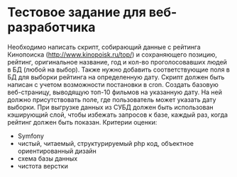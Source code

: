 # Тестовое задание для веб-разработчика

Необходимо написать скрипт, собирающий данные с рейтинга Кинопоиска (http://www.kinopoisk.ru/top/) и сохраняющего позицию, рейтинг, оригинальное название, год и кол-во проголосовавших людей в БД (любой на выбор). Также нужно добавить соответствующие поля в БД для выборки рейтинга на определенную дату. Скрипт должен быть написан с учетом возможности постановки в cron.
Cоздать базовую веб-страницу, выводящую топ-10 фильмов на указанную дату. На ней должно присутствовать поле, где пользователь может указать дату выборки. При выгрузке данных из СУБД должен быть использован кэширующий слой, чтобы избежать запросов к базе, каждый раз, когда рейтинг должен быть показан.
Критерии оценки:

*	Symfony
*	чистый, читаемый, структурируемый php код, объектное ориентированный дизайн
*	схема базы данных
*	чистота верстки

